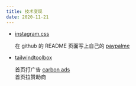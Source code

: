 ```yaml
---
title: 技术变现
date: 2020-11-21
---
```


- [instagram.css](https://picturepan2.github.io/instagram.css/)

  在 github 的 README 页面写上自己的 [paypalme](https://www.paypal.com/paypalme/)

- [tailwindtoolbox](https://www.tailwindtoolbox.com/)

  首页打广告 [carbon ads](https://www.carbonads.net/)  
  首页拉赞助商
